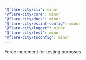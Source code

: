 ```yaml
---
"@flare-city/cli": minor
"@flare-city/core": minor
"@flare-city/docs": minor
"@flare-city/eslint-config": minor
"@flare-city/logger": minor
"@flare-city/test": minor
"@flare-city/tsconfig": minor
---
```


Force increment for testing purposes
